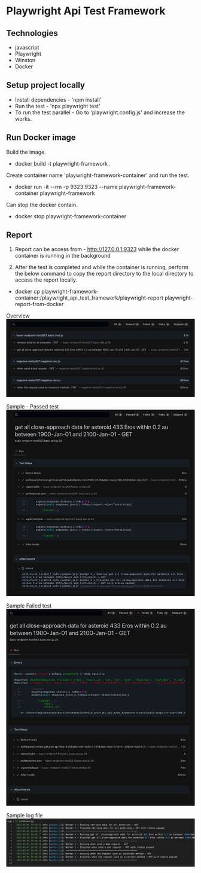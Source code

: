 # Playwright Api Test Framework

## Technologies
* javascript
* Playwright
* Winston
* Docker

## Setup project locally
* Install dependencies - 'npm install'
* Run the test - 'npx playwright test'
* To run the test parallel - Go to 'playwright.config.js' and increase the works. 

## Run Docker image

Build the image.
* docker build -t playwright-framework .

Create container name 'playwright-framework-container' and run the test.
* docker run -it --rm -p 9323:9323 --name playwright-framework-container playwright-framework

Can stop the docker contain.
* docker stop playwright-framework-container 

## Report

1. Report can be access from - http://127.0.0.1:9323  while the docker container is running in the background

2. After the test is completed and while the container is running, perform the below command to copy the report directory to the local directory to access the report locally.
* docker cp playwright-framework-container:/playwright_api_test_framework/playwright-report playwright-report-from-docker

Overview
![img.png](report-screenshots/img.png)

Sample - Passed test
![img_1.png](report-screenshots/img_1.png)

Sample Failed test
![img_3.png](report-screenshots/img_3.png)

Sample log file
![img_2.png](report-screenshots/img_2.png)
